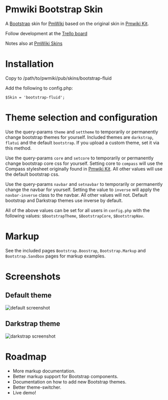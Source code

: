 Pmwiki Bootstrap Skin
=====================

A [Bootstrap](http://twitter.github.com/bootstrap/) skin for [PmWiki](http://www.pmwiki.org/) based on the original skin in [Pmwiki Kit](https://github.com/gambhiro/pmwiki-kit-bootstrap-compass).

Follow development at the [Trello board](https://trello.com/board/pmwiki-bootstrap-skin/5197cef04b5cafe37e00d1ed)

Notes also at [PmWiki Skins](http://www.pmwiki.org/wiki/Skins/TwitterBootstrap)

# Installation
Copy to /path/to/pwmiki/pub/skins/bootstrap-fluid

Add the following to config.php:

    $Skin = 'bootstrap-fluid';

# Theme selection and configuration
Use the query-params `theme` and `settheme` to temporarily or permanently change bootstrap themes for yourself. Included themes are `darkstrap`, `flatui` and the default `bootstrap`. If you upload a custom theme, set it via this method.

Use the query-params `core` and `setcore` to temporarily or permanently change bootstrap core css for yourself. Setting core to `compass` will use the Compass stylesheet originally found in [Pmwiki Kit](https://github.com/gambhiro/pmwiki-kit-bootstrap-compass). All other values will use the default bootstrap css.

Use the query-params `navbar` and `setnavbar` to temporarily or permanently change the navbar for yourself. Setting the value to `inverse` will apply the `navbar-inverse` class to the navbar. All other values will not. Default bootstrap and Darkstrap themes use inverse by default.

All of the above values can be set for all users in `config.php` with the following values: `$BootstrapTheme`, `$BootstrapCore`, `$BootstrapNav`.

# Markup
See the included pages `Bootstrap.Boostrap`, `Bootstrap.Markup` and `Bootstrap.Sandbox` pages for markup examples. 

# Screenshots

## Default theme
![default screenshot](https://raw.github.com/wiki/MichaelPaulukonis/pmwiki-bootstrap-skin/images/pmwiki.bootstrap.default.00.png)

## Darkstrap theme
![darkstrap screenshot](https://raw.github.com/wiki/MichaelPaulukonis/pmwiki-bootstrap-skin/images/pmwiki.bootstrap.darkstrap.00.png)

# Roadmap

* More markup documentation.
* Better markup support for Bootstrap components.
* Documentation on how to add new Bootstrap themes.
* Better theme-switcher.
* Live demo!
